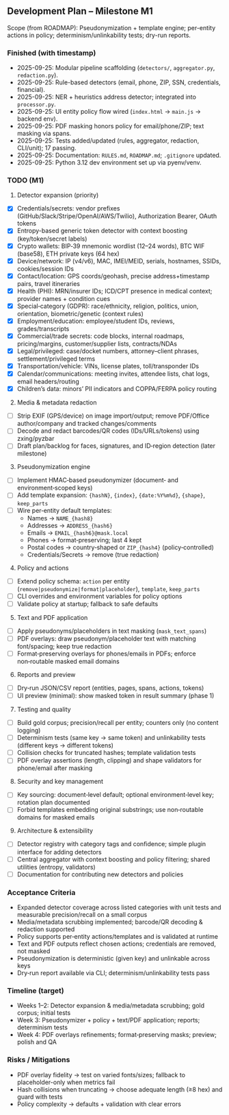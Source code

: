 ## Development Plan – Milestone M1

Scope (from ROADMAP): Pseudonymization + template engine; per-entity actions in policy; determinism/unlinkability tests; dry-run reports.

### Finished (with timestamp)
- 2025-09-25: Modular pipeline scaffolding (`detectors/`, `aggregator.py`, `redaction.py`).
- 2025-09-25: Rule-based detectors (email, phone, ZIP, SSN, credentials, financial).
- 2025-09-25: NER + heuristics address detector; integrated into `processor.py`.
- 2025-09-25: UI entity policy flow wired (`index.html` → `main.js` → backend env).
- 2025-09-25: PDF masking honors policy for email/phone/ZIP; text masking via spans.
- 2025-09-25: Tests added/updated (rules, aggregator, redaction, CLI/unit); 17 passing.
- 2025-09-25: Documentation: `RULES.md`, `ROADMAP.md`; `.gitignore` updated.
- 2025-09-25: Python 3.12 dev environment set up via pyenv/venv.

### TODO (M1)
1) Detector expansion (priority)
- [x] Credentials/secrets: vendor prefixes (GitHub/Slack/Stripe/OpenAI/AWS/Twilio), Authorization Bearer, OAuth tokens
- [x] Entropy-based generic token detector with context boosting (key/token/secret labels)
- [x] Crypto wallets: BIP‑39 mnemonic wordlist (12–24 words), BTC WIF (base58), ETH private keys (64 hex)
- [x] Device/network: IP (v4/v6), MAC, IMEI/MEID, serials, hostnames, SSIDs, cookies/session IDs
- [x] Contact/location: GPS coords/geohash, precise address+timestamp pairs, travel itineraries
- [x] Health (PHI): MRN/insurer IDs; ICD/CPT presence in medical context; provider names + condition cues
- [x] Special‑category (GDPR): race/ethnicity, religion, politics, union, orientation, biometric/genetic (context rules)
- [x] Employment/education: employee/student IDs, reviews, grades/transcripts
- [x] Commercial/trade secrets: code blocks, internal roadmaps, pricing/margins, customer/supplier lists, contracts/NDAs
- [x] Legal/privileged: case/docket numbers, attorney–client phrases, settlement/privileged terms
- [x] Transportation/vehicle: VINs, license plates, toll/transponder IDs
- [x] Calendar/communications: meeting invites, attendee lists, chat logs, email headers/routing
- [x] Children’s data: minors’ PII indicators and COPPA/FERPA policy routing

2) Media & metadata redaction
- [ ] Strip EXIF (GPS/device) on image import/output; remove PDF/Office author/company and tracked changes/comments
- [ ] Decode and redact barcodes/QR codes (IDs/URLs/tokens) using zxing/pyzbar
- [ ] Draft plan/backlog for faces, signatures, and ID‑region detection (later milestone)

3) Pseudonymization engine
- [ ] Implement HMAC‑based pseudonymizer (document‑ and environment‑scoped keys)
- [ ] Add template expansion: `{hashN}`, `{index}`, `{date:%Y%m%d}`, `{shape}`, `keep_parts`
- [ ] Wire per‑entity default templates:
  - Names → `NAME_{hash8}`
  - Addresses → `ADDRESS_{hash6}`
  - Emails → `EMAIL_{hash6}@mask.local`
  - Phones → format‑preserving; last 4 kept
  - Postal codes → country‑shaped or `ZIP_{hash4}` (policy‑controlled)
  - Credentials/Secrets → remove (true redaction)

4) Policy and actions
- [ ] Extend policy schema: `action` per entity (`remove|pseudonymize|format|placeholder`), `template`, `keep_parts`
- [ ] CLI overrides and environment variables for policy options
- [ ] Validate policy at startup; fallback to safe defaults

5) Text and PDF application
- [ ] Apply pseudonyms/placeholders in text masking (`mask_text_spans`)
- [ ] PDF overlays: draw pseudonym/placeholder text with matching font/spacing; keep true redaction
- [ ] Format‑preserving overlays for phones/emails in PDFs; enforce non‑routable masked email domains

6) Reports and preview
- [ ] Dry‑run JSON/CSV report (entities, pages, spans, actions, tokens)
- [ ] UI preview (minimal): show masked token in result summary (phase 1)

7) Testing and quality
- [ ] Build gold corpus; precision/recall per entity; counters only (no content logging)
- [ ] Determinism tests (same key → same token) and unlinkability tests (different keys → different tokens)
- [ ] Collision checks for truncated hashes; template validation tests
- [ ] PDF overlay assertions (length, clipping) and shape validators for phone/email after masking

8) Security and key management
- [ ] Key sourcing: document‑level default; optional environment‑level key; rotation plan documented
- [ ] Forbid templates embedding original substrings; use non‑routable domains for masked emails

9) Architecture & extensibility
- [ ] Detector registry with category tags and confidence; simple plugin interface for adding detectors
- [ ] Central aggregator with context boosting and policy filtering; shared utilities (entropy, validators)
- [ ] Documentation for contributing new detectors and policies

### Acceptance Criteria
- Expanded detector coverage across listed categories with unit tests and measurable precision/recall on a small corpus
- Media/metadata scrubbing implemented; barcode/QR decoding & redaction supported
- Policy supports per‑entity actions/templates and is validated at runtime
- Text and PDF outputs reflect chosen actions; credentials are removed, not masked
- Pseudonymization is deterministic (given key) and unlinkable across keys
- Dry‑run report available via CLI; determinism/unlinkability tests pass

### Timeline (target)
- Weeks 1–2: Detector expansion & media/metadata scrubbing; gold corpus; initial tests
- Week 3: Pseudonymizer + policy + text/PDF application; reports; determinism tests
- Week 4: PDF overlays refinements; format‑preserving masks; preview; polish and QA

### Risks / Mitigations
- PDF overlay fidelity → test on varied fonts/sizes; fallback to placeholder-only when metrics fail
- Hash collisions when truncating → choose adequate length (≥8 hex) and guard with tests
- Policy complexity → defaults + validation with clear errors


